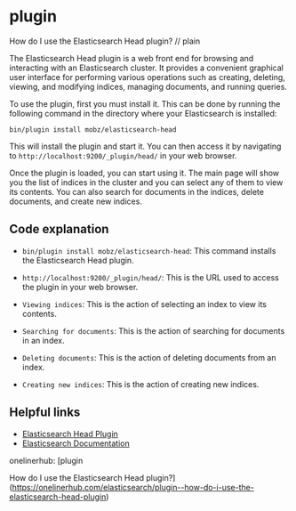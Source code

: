 # plugin

How do I use the Elasticsearch Head plugin?
// plain

The Elasticsearch Head plugin is a web front end for browsing and interacting with an Elasticsearch cluster. It provides a convenient graphical user interface for performing various operations such as creating, deleting, viewing, and modifying indices, managing documents, and running queries.

To use the plugin, first you must install it. This can be done by running the following command in the directory where your Elasticsearch is installed:
```
bin/plugin install mobz/elasticsearch-head
```
This will install the plugin and start it. You can then access it by navigating to `http://localhost:9200/_plugin/head/` in your web browser.

Once the plugin is loaded, you can start using it. The main page will show you the list of indices in the cluster and you can select any of them to view its contents. You can also search for documents in the indices, delete documents, and create new indices.

## Code explanation


- `bin/plugin install mobz/elasticsearch-head`: This command installs the Elasticsearch Head plugin.

- `http://localhost:9200/_plugin/head/`: This is the URL used to access the plugin in your web browser.

- `Viewing indices`: This is the action of selecting an index to view its contents.

- `Searching for documents`: This is the action of searching for documents in an index.

- `Deleting documents`: This is the action of deleting documents from an index.

- `Creating new indices`: This is the action of creating new indices.

## Helpful links

- [Elasticsearch Head Plugin](https://github.com/mobz/elasticsearch-head)
- [Elasticsearch Documentation](https://www.elastic.co/guide/en/elasticsearch/reference/current/index.html)

onelinerhub: [plugin

How do I use the Elasticsearch Head plugin?](https://onelinerhub.com/elasticsearch/plugin--how-do-i-use-the-elasticsearch-head-plugin)